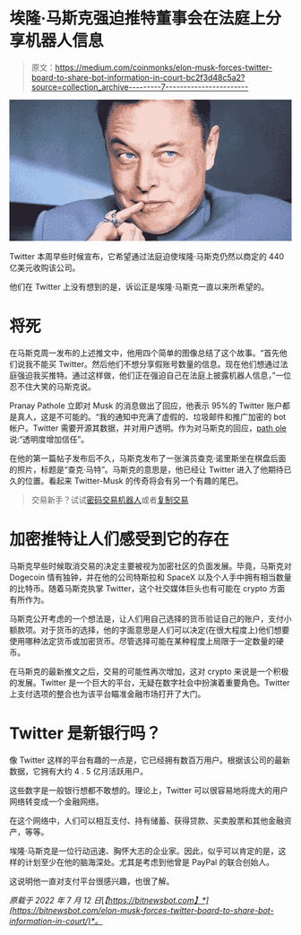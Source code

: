 # 埃隆·马斯克强迫推特董事会在法庭上分享机器人信息

> 原文：<https://medium.com/coinmonks/elon-musk-forces-twitter-board-to-share-bot-information-in-court-bc2f3d48c5a2?source=collection_archive---------7----------------------->

![](img/7e59aab1f07b65b30d71800aab669695.png)

Twitter 本周早些时候宣布，它希望通过法庭迫使埃隆·马斯克仍然以商定的 440 亿美元收购该公司。

他们在 Twitter 上没有想到的是，诉讼正是埃隆·马斯克一直以来所希望的。

# 将死

在马斯克周一发布的上述推文中，他用四个简单的图像总结了这个故事。“首先他们说我不能买 Twitter。然后他们不想分享假账号数量的信息。现在他们想通过法庭强迫我买推特。通过这样做，他们正在强迫自己在法庭上披露机器人信息，”一位忍不住大笑的马斯克说。

Pranay Pathole 立即对 Musk 的消息做出了回应，他表示 95%的 Twitter 账户都是真人，这是不可能的。“我的通知中充满了虚假的、垃圾邮件和推广加密的 bot 帐户。Twitter 需要开源其数据，并对用户透明。作为对马斯克的回应，[path ole](https://twitter.com/PPathole/status/1546347382987960322)说:“透明度增加信任”。

在他的第一篇帖子发布后不久，马斯克发布了一张演员查克·诺里斯坐在棋盘后面的照片，标题是“查克·马特”。马斯克的意思是，他已经让 Twitter 进入了他期待已久的位置。看起来 Twitter-Musk 的传奇将会有另一个有趣的尾巴。

> 交易新手？试试[密码交易机器人](/coinmonks/crypto-trading-bot-c2ffce8acb2a)或者[复制交易](/coinmonks/top-10-crypto-copy-trading-platforms-for-beginners-d0c37c7d698c)

# 加密推特让人们感受到它的存在

马斯克早些时候取消交易的决定主要被视为加密社区的负面发展。毕竟，马斯克对 Dogecoin 情有独钟，并在他的公司特斯拉和 SpaceX 以及个人手中拥有相当数量的比特币。随着马斯克执掌 Twitter，这个社交媒体巨头也有可能在 crypto 方面有所作为。

马斯克公开考虑的一个想法是，让人们用自己选择的货币验证自己的账户，支付小额款项。对于货币的选择，他的字面意思是人们可以决定(在很大程度上)他们想要使用哪种法定货币或加密货币。尽管选择可能在某种程度上局限于一定数量的硬币。

在马斯克的最新推文之后，交易的可能性再次增加，这对 crypto 来说是一个积极的发展。Twitter 是一个巨大的平台，无疑在数字社会中扮演着重要角色。Twitter 上支付选项的整合也为该平台瞄准金融市场打开了大门。

# Twitter 是新银行吗？

像 Twitter 这样的平台有趣的一点是，它已经拥有数百万用户。根据该公司的最新数据，它拥有大约 4 . 5 亿月活跃用户。

这些数字是一般银行想都不敢想的。理论上，Twitter 可以很容易地将庞大的用户网络转变成一个金融网络。

在这个网络中，人们可以相互支付、持有储蓄、获得贷款、买卖股票和其他金融资产，等等。

埃隆·马斯克是一位行动迅速、胸怀大志的企业家。因此，似乎可以肯定的是，这样的计划至少在他的脑海深处。尤其是考虑到他曾是 PayPal 的联合创始人。

这说明他一直对支付平台很感兴趣，也很了解。

*原载于 2022 年 7 月 12 日*[*【https://bitnewsbot.com】*](https://bitnewsbot.com/elon-musk-forces-twitter-board-to-share-bot-information-in-court/)*。*